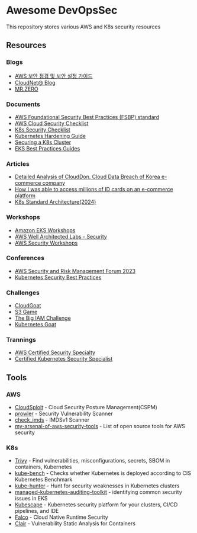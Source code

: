 # Awesome DevOpsSec

This repository stores various AWS and K8s security resources

## Resources

### Blogs
- [AWS 보안 점검 및 보안 설정 가이드](https://rogue-gouda-f87.notion.site/AWS-de0b5749d03b464ea2e555cba3974d0b)
- [CloudNet@ Blog](https://gasidaseo.notion.site/gasidaseo/CloudNet-Blog-c9dfa44a27ff431dafdd2edacc8a1863)
- [MR.ZERO](https://mr-zero.tistory.com/)

### Documents
- [AWS Foundational Security Best Practices (FSBP) standard](https://docs.aws.amazon.com/securityhub/latest/userguide/fsbp-standard.html?fbclid=IwAR1G_Me8JWLdln5QdCbtOobzLkbG5pNtZX3RhkxXWynZa6ZIMsadtE5ZkWc_aem_th_AcNTJ4ku8j1NdTdF8W3tjUKcBGe0vWbKvIQNV3ibO00ezQaBCG8PyGYu5Tf35q8mt1s)
- [AWS Cloud Security Checklist](https://securitycipher.com/aws-security-checklist/)
- [K8s Security Checklist](https://kubernetes.io/docs/concepts/security/security-checklist/)
- [Kubernetes Hardening Guide](https://media.defense.gov/2022/Aug/29/2003066362/-1/-1/0/CTR_KUBERNETES_HARDENING_GUIDANCE_1.2_20220829.PDF)
- [Securing a K8s Cluster](https://kubernetes.io/docs/tasks/administer-cluster/securing-a-cluster/)
- [EKS Best Practices Guides](https://aws.github.io/aws-eks-best-practices/)

### Articles
- [Detailed Analysis of CloudDon, Cloud Data Breach of Korea e-commerce company](https://medium.com/s2wblog/detailed-analysis-of-clouddon-cloud-data-breach-of-korea-e-commerce-company-948c3a5df90d)
- [How I was able to access millions of ID cards on an e-commerce platform](https://sanggiero.com/posts/how-i-was-able-to-access-millions-id-cards-e-commerce/)
- [K8s Standard Architecture(2024)](https://github.com/sysnet4admin/_Book_k8sInfra/blob/main/docs/k8s-stnd-arch/2024/2024-k8s-stnd-arch.pdf)

### Workshops
- [Amazon EKS Workshops](https://awskrug.github.io/eks-workshop/)
- [AWS Well Architected Labs - Security](https://wellarchitectedlabs.com/security/)
- [AWS Security Workshops](https://awssecworkshops.com/)

### Conferences
- [AWS Security and Risk Management Forum 2023](https://www.awssecevents.com/ondemandtracks/)
- [Kubernetes Security Best Practices](https://www.youtube.com/watch?v=wqsUfvRyYpw&t=123s&ab_channel=CNCF%5BCloudNativeComputingFoundation%5D)

### Challenges
- [CloudGoat](https://github.com/RhinoSecurityLabs/cloudgoat)
- [S3 Game](http://s3game-level1.s3-website.us-east-2.amazonaws.com/level1.html)
- [The Big IAM Challenge](https://bigiamchallenge.com/challenge/1)
- [Kubernetes Goat](https://github.com/madhuakula/kubernetes-goat)

### Trannings
- [AWS Certified Security Specialty](https://www.udemy.com/course/ultimate-aws-certified-security-specialty/)
- [Certified Kubernetes Security Specialist](https://www.udemy.com/course/certified-kubernetes-security-specialist/)

## Tools
### AWS
- [CloudSploit](https://github.com/aquasecurity/cloudsploit) - Cloud Security Posture Management(CSPM) 
- [prowler](https://github.com/prowler-cloud/prowler) - Security Vulnerability Scanner
- [check_imds](https://github.com/zer0-kr/SecOpsTools/blob/main/aws/check_imds.py) - IMDSv1 Scanner
- [my-arsenal-of-aws-security-tools](https://github.com/toniblyx/my-arsenal-of-aws-security-tools) - List of open source tools for AWS security

### K8s
- [Trivy](https://github.com/aquasecurity/trivy) - Find vulnerabilities, misconfigurations, secrets, SBOM in containers, Kubernetes
- [kube-bench](https://github.com/aquasecurity/kube-bench) - Checks whether Kubernetes is deployed according to CIS Kubernetes Benchmark 
- [kube-hunter](https://github.com/aquasecurity/kube-hunter) - Hunt for security weaknesses in Kubernetes clusters
- [managed-kubernetes-auditing-toolkit](https://github.com/DataDog/managed-kubernetes-auditing-toolkit) - identifying common security issues in EKS
- [Kubescape](https://github.com/kubescape/kubescape) - Kubernetes security platform for your clusters, CI/CD pipelines, and IDE
- [Falco](https://github.com/falcosecurity/falco) - Cloud Native Runtime Security
- [Clair](https://github.com/quay/clair) - Vulnerability Static Analysis for Containers


